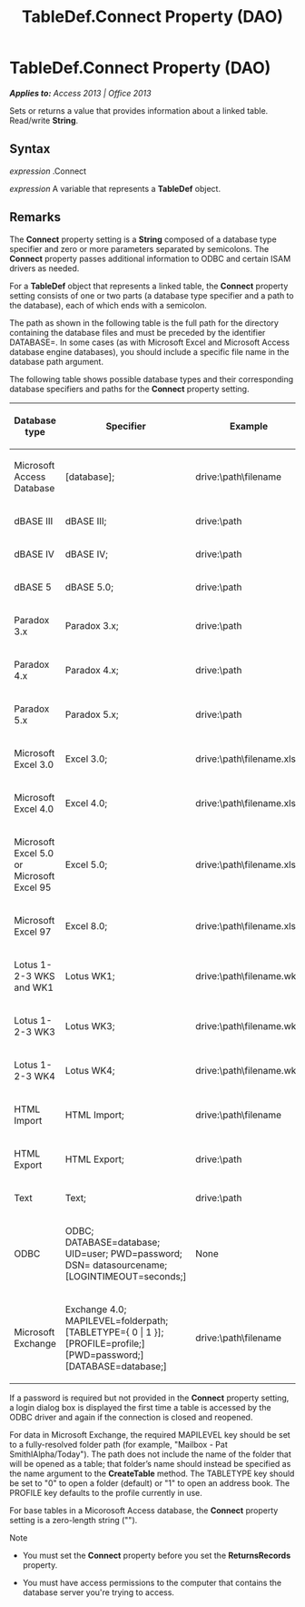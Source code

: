 ﻿---
title: TableDef.Connect Property (DAO)
TOCTitle: Connect Property
ms:assetid: 4fbb324c-a358-8fad-60f2-fb8005cf74d9
ms:mtpsurl: https://msdn.microsoft.com/en-us/library/Ff193791(v=office.15)
ms:contentKeyID: 48544782
ms.date: 09/18/2015
mtps_version: v=office.15
f1_keywords:
- dao360.chm1053064
f1_categories:
- Office.Version=v15
---

# TableDef.Connect Property (DAO)


_**Applies to:** Access 2013 | Office 2013_

Sets or returns a value that provides information about a linked table. Read/write **String**.

## Syntax

*expression* .Connect

*expression* A variable that represents a **TableDef** object.

## Remarks

The **Connect** property setting is a **String** composed of a database type specifier and zero or more parameters separated by semicolons. The **Connect** property passes additional information to ODBC and certain ISAM drivers as needed.

For a **TableDef** object that represents a linked table, the **Connect** property setting consists of one or two parts (a database type specifier and a path to the database), each of which ends with a semicolon.

The path as shown in the following table is the full path for the directory containing the database files and must be preceded by the identifier DATABASE=. In some cases (as with Microsoft Excel and Microsoft Access database engine databases), you should include a specific file name in the database path argument.

The following table shows possible database types and their corresponding database specifiers and paths for the **Connect** property setting.

<table>
<colgroup>
<col style="width: 33%" />
<col style="width: 33%" />
<col style="width: 33%" />
</colgroup>
<thead>
<tr class="header">
<th><p>Database type</p></th>
<th><p>Specifier</p></th>
<th><p>Example</p></th>
</tr>
</thead>
<tbody>
<tr class="odd">
<td><p>Microsoft Access Database</p></td>
<td><p>[database];</p></td>
<td><p>drive:\path\filename</p></td>
</tr>
<tr class="even">
<td><p>dBASE III</p></td>
<td><p>dBASE III;</p></td>
<td><p>drive:\path</p></td>
</tr>
<tr class="odd">
<td><p>dBASE IV</p></td>
<td><p>dBASE IV;</p></td>
<td><p>drive:\path</p></td>
</tr>
<tr class="even">
<td><p>dBASE 5</p></td>
<td><p>dBASE 5.0;</p></td>
<td><p>drive:\path</p></td>
</tr>
<tr class="odd">
<td><p>Paradox 3.x</p></td>
<td><p>Paradox 3.x;</p></td>
<td><p>drive:\path</p></td>
</tr>
<tr class="even">
<td><p>Paradox 4.x</p></td>
<td><p>Paradox 4.x;</p></td>
<td><p>drive:\path</p></td>
</tr>
<tr class="odd">
<td><p>Paradox 5.x</p></td>
<td><p>Paradox 5.x;</p></td>
<td><p>drive:\path</p></td>
</tr>
<tr class="even">
<td><p>Microsoft Excel 3.0</p></td>
<td><p>Excel 3.0;</p></td>
<td><p>drive:\path\filename.xls</p></td>
</tr>
<tr class="odd">
<td><p>Microsoft Excel 4.0</p></td>
<td><p>Excel 4.0;</p></td>
<td><p>drive:\path\filename.xls</p></td>
</tr>
<tr class="even">
<td><p>Microsoft Excel 5.0 or Microsoft Excel 95</p></td>
<td><p>Excel 5.0;</p></td>
<td><p>drive:\path\filename.xls</p></td>
</tr>
<tr class="odd">
<td><p>Microsoft Excel 97</p></td>
<td><p>Excel 8.0;</p></td>
<td><p>drive:\path\filename.xls</p></td>
</tr>
<tr class="even">
<td><p>Lotus 1-2-3 WKS and WK1</p></td>
<td><p>Lotus WK1;</p></td>
<td><p>drive:\path\filename.wk1</p></td>
</tr>
<tr class="odd">
<td><p>Lotus 1-2-3 WK3</p></td>
<td><p>Lotus WK3;</p></td>
<td><p>drive:\path\filename.wk3</p></td>
</tr>
<tr class="even">
<td><p>Lotus 1-2-3 WK4</p></td>
<td><p>Lotus WK4;</p></td>
<td><p>drive:\path\filename.wk4</p></td>
</tr>
<tr class="odd">
<td><p>HTML Import</p></td>
<td><p>HTML Import;</p></td>
<td><p>drive:\path\filename</p></td>
</tr>
<tr class="even">
<td><p>HTML Export</p></td>
<td><p>HTML Export;</p></td>
<td><p>drive:\path</p></td>
</tr>
<tr class="odd">
<td><p>Text</p></td>
<td><p>Text;</p></td>
<td><p>drive:\path</p></td>
</tr>
<tr class="even">
<td><p>ODBC</p></td>
<td><p>ODBC; DATABASE=database; UID=user; PWD=password; DSN= datasourcename; [LOGINTIMEOUT=seconds;]</p></td>
<td><p>None</p></td>
</tr>
<tr class="odd">
<td><p>Microsoft Exchange</p></td>
<td><p>Exchange 4.0; MAPILEVEL=folderpath; [TABLETYPE={ 0 | 1 }];[PROFILE=profile;] [PWD=password;] [DATABASE=database;]</p></td>
<td><p>drive:\path\filename</p></td>
</tr>
</tbody>
</table>


If a password is required but not provided in the **Connect** property setting, a login dialog box is displayed the first time a table is accessed by the ODBC driver and again if the connection is closed and reopened.

For data in Microsoft Exchange, the required MAPILEVEL key should be set to a fully-resolved folder path (for example, "Mailbox - Pat SmithIAlpha/Today"). The path does not include the name of the folder that will be opened as a table; that folder’s name should instead be specified as the name argument to the **CreateTable** method. The TABLETYPE key should be set to "0" to open a folder (default) or "1" to open an address book. The PROFILE key defaults to the profile currently in use.

For base tables in a Micorosoft Access database, the **Connect** property setting is a zero-length string ("").


> [!NOTE]
> <UL>
> <LI>
> <P>You must set the <STRONG>Connect</STRONG> property before you set the <STRONG>ReturnsRecords</STRONG> property.</P>
> <LI>
> <P>You must have access permissions to the computer that contains the database server you're trying to access.</P></LI></UL>


